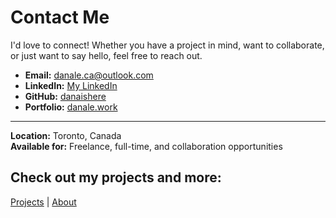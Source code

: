 # Contact Me
I'd love to connect! Whether you have a project in mind, want to collaborate, or just want to say hello, feel free to reach out.

- **Email:** [danale.ca@outlook.com](mailto:danale.ca@outlook.com)
- **LinkedIn:** [My LinkedIn](https://www.linkedin.com/in/mydoan0411/)
- **GitHub:** [danaishere](https://github.com/danaishere)
- **Portfolio:** [danale.work](https://danale.work)

---

**Location:** Toronto, Canada  
**Available for:** Freelance, full-time, and collaboration opportunities

## Check out my projects and more:
[Projects](projects.md) | [About](about.md)
